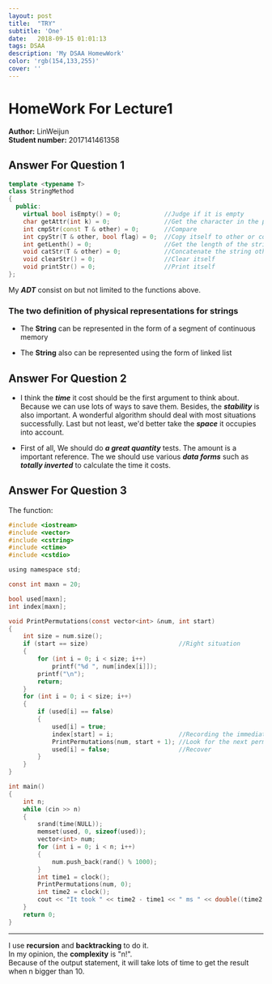 ```yaml
---
layout: post
title:  "TRY"
subtitle: 'One'
date:   2018-09-15 01:01:13
tags: DSAA
description: 'My DSAA HomewWork'
color: 'rgb(154,133,255)'
cover: ''
---
```


# HomeWork For Lecture1

**Author:** LinWeijun  
**Student number:** 2017141461358

## Answer For Question 1

```c++
template <typename T>
class StringMethod
{
  public:
    virtual bool isEmpty() = 0;            //Judge if it is empty
    char getAttr(int k) = 0;               //Get the character in the position k
    int cmpStr(const T & other) = 0;       //Compare
    int cpyStr(T & other, bool flag) = 0;  //Copy itself to other or copy other to itself
    int getLenth() = 0;                    //Get the length of the string
    void catStr(T & other) = 0;            //Concatenate the string other
    void clearStr() = 0;                   //Clear itself
    void printStr() = 0;                   //Print itself
};
```

My ***ADT*** consist on but not limited to the functions above.

### The two definition of physical representations for strings

- The **String** can be represented in the form of a segment of continuous memory

- The **String** also can be represented using the form of linked list

## Answer For Question 2

- I think the ***time*** it cost should be the first argument to think about. Because we can use lots of ways to save them. Besides, the ***stability*** is also important. A wonderful algorithm should deal with most situations successfully. Last but not least, we'd better take the ***space*** it occupies into account.

- First of all, We should do ***a great quantity*** tests. The amount is a important reference. The we should use various ***data forms*** such as ***totally inverted*** to calculate the time it costs.

## Answer For Question 3

The function:

```c
#include <iostream>
#include <vector>
#include <cstring>
#include <ctime>
#include <cstdio>

using namespace std;

const int maxn = 20;

bool used[maxn];
int index[maxn];

void PrintPermutations(const vector<int> &num, int start)
{
    int size = num.size();
    if (start == size)                         //Right situation
    {
        for (int i = 0; i < size; i++)
            printf("%d ", num[index[i]]);
        printf("\n");
        return;
    }
    for (int i = 0; i < size; i++)
    {
        if (used[i] == false)
        {
            used[i] = true;
            index[start] = i;                  //Recording the immediate position
            PrintPermutations(num, start + 1); //Look for the next permutation
            used[i] = false;                   //Recover
        }
    }
}

int main()
{
    int n;
    while (cin >> n)
    {
        srand(time(NULL));
        memset(used, 0, sizeof(used));
        vector<int> num;
        for (int i = 0; i < n; i++)
        {
            num.push_back(rand() % 1000);
        }
        int time1 = clock();
        PrintPermutations(num, 0);
        int time2 = clock();
        cout << "It took " << time2 - time1 << " ms " << double((time2 - time1)) / CLOCKS_PER_SEC << " s" << endl;
    }
    return 0;
}
```

--------
I use **recursion** and **backtracking** to do it.  
In my opinion, the **complexity** is "n!".  
Because of the output statement, it will take lots of time to get the result when n bigger than 10.